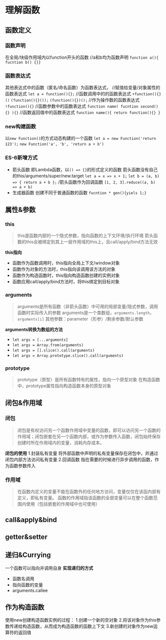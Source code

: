 # 理解函数
## 函数定义
### 函数声明
在全局/块级作用域内以function开头的函数
//a和b均为函数声明
`function a(){ fucntion b() {}}`

### 函数表达式
其他表达式中的函数（匿名/命名函数）为函数表达式，
//赋值给变量/对象属性的函数表达式
`let a = function(){};`
//函数调用中的的函数表达式
`+function(){}()`
`(function(){}());`
`(function(){})();`
//作为操作数的函数表达式
`!function(){}`
//函数参数中的函数表达式
`function name( fucntion second(){} ){}`
//函数返回值中的函数表达式
`function name(){ return function(){} }`

### new构建函数
以`new Function()`的方式动态构建的一个函数
`let a = new Function('return 123');`
`new Function('a', 'b', 'return a + b')`

### ES-6新增方式
- 箭头函数
  即Lambda函数，以`() => {}`的形式定义的函数
  箭头函数没有自己的this/arguments/super/new.target
  `let a = x => x + 1;`
  `let b = (a, b) => { return a + b };`
  /箭头函数作为回调函数
  `[1, 2, 3].reduce((a, b) => a + b)`
- 生成器函数
  创建不同于普通函数的函数
  `fucntion * gen(){yiels 1;}`

## 属性&参数
### this
>this是函数内部的一个隐式参数，指向函数的上下文环境/执行环境
>箭头函数的this会被绑定到其上一层作用域的this上，且call/apply/bind方法无效

**this指向**
- 函数作为函数调用时，this指向全局上下文/window对象
- 函数作为对象的方法时，this指向该调用该方法的对象
- 函数作为构造函数时，this指向构造函数创建的实例对象
- 函数应用call/apply/bind方法时，将this绑定到目标对象

### arguments
> arguments是所有函数（非箭头函数）中可用的局部变量/隐式参数，调用函数时实际传入的参数
> arguments是一个类数组，`arguments.length`，`arguments[i]`
> 其他参数：parameter（形参）/剩余参数/默认参数

**arguments转换为数组的方法**
- `let args = [...arguments]`
- `let args = Array.from(arguments)`
- `let args = [].slice().call(arguments)`
- `let args = Array.prototype.slice().call(arguments)`

### prototype
>prototype（原型）是所有函数特有的属性，指向一个原型对象
>在构造函数中，prototype属性指向构造函数本身的原型对象

## 闭包&作用域
### 闭包
>闭包是有权访问另一个函数作用域中变量的函数，即可以访问另一个函数的作用域；闭包嵌套在另一个函数内部，或作为参数传入函数，闭包始终保存创建时所在作用域内的变量，消耗内存成本。

**闭包的使用**
1.封装私有变量
	将外部函数中声明的私有变量保存在闭包中，并通过闭包内部方法访问私有变量
2.回调函数
	指在需要的时候进行异步调用的函数，作为函数参数传入
### 作用域
>在函数内定义的变量不能在函数外的任何地方访问，变量仅仅在该函内部有定义，即私有变量。
>函数的作用域指该函数的全部变量可以在整个函数范围内使用（包括嵌套的作用域中也可使用）

## call&apply&bind
## getter&setter
## 递归&Currying
一个函数可以指向并调用自身
**实现递归的方式**
- 函数名调用
- 指向函数的变量
- arguments.callee

## 作为构造函数
使用new创建构造函数实例的过程：
1.创建一个新的空对象
2.将该对象作为this参数传递给构造函数，从而成为构造函数的函数上下文
3.新创建的对象作为new运算符的返回值